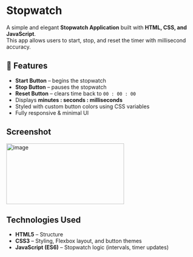 # Stopwatch
A simple and elegant **Stopwatch Application** built with **HTML, CSS, and JavaScript**.  
This app allows users to start, stop, and reset the timer with millisecond accuracy.  

## 🚀 Features
- **Start Button** – begins the stopwatch  
- **Stop Button** – pauses the stopwatch  
- **Reset Button** – clears time back to `00 : 00 : 00`  
- Displays **minutes : seconds : milliseconds**  
- Styled with custom button colors using CSS variables  
- Fully responsive & minimal UI  

## Screenshot
<img width="310" height="160" alt="image" src="https://github.com/user-attachments/assets/b05aff90-84bc-4b72-a481-1fad616b0d6e" />


## Technologies Used
- **HTML5** – Structure  
- **CSS3** – Styling, Flexbox layout, and button themes  
- **JavaScript (ES6)** – Stopwatch logic (intervals, timer updates)  
